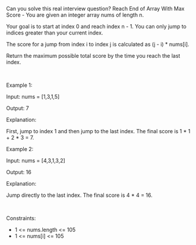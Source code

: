 Can you solve this real interview question? Reach End of Array With Max Score - You are given an integer array nums of length n.

Your goal is to start at index 0 and reach index n - 1. You can only jump to indices greater than your current index.

The score for a jump from index i to index j is calculated as (j - i) * nums[i].

Return the maximum possible total score by the time you reach the last index.

 

Example 1:

Input: nums = [1,3,1,5]

Output: 7

Explanation:

First, jump to index 1 and then jump to the last index. The final score is 1 * 1 + 2 * 3 = 7.

Example 2:

Input: nums = [4,3,1,3,2]

Output: 16

Explanation:

Jump directly to the last index. The final score is 4 * 4 = 16.

 

Constraints:

 * 1 <= nums.length <= 105
 * 1 <= nums[i] <= 105
